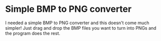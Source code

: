 # Simple BMP to PNG converter
I needed a simple BMP to PNG converter and this doesn't come much simpler! Just drag and drop the BMP files you want to turn into PNGs and the program does the rest.
